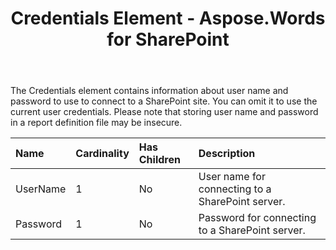 ﻿---
title: Credentials Element - Aspose.Words for SharePoint
articleTitle: Credentials Element
linktitle: Credentials Element
description: "Credentials element meaning and structure which may be used while configuring Aspose.Words for SharePoint reports."
type: docs
weight: 90
url: /sharepoint/credentials-element/
---

The Credentials element contains information about user name and password to use to connect to a SharePoint site. You can omit it to use the current user credentials. Please note that storing user name and password in a report definition file may be insecure.

|Name|Cardinality|Has Children|Description|
| :- | :- | :- | :- |
|UserName|1|No|User name for connecting to a SharePoint server.|
|Password|1|No|Password for connecting to a SharePoint server.|
